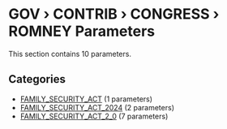 # GOV › CONTRIB › CONGRESS › ROMNEY Parameters

This section contains 10 parameters.

## Categories

- [FAMILY_SECURITY_ACT](family_security_act/index.md) (1 parameters)
- [FAMILY_SECURITY_ACT_2024](family_security_act_2024/index.md) (2 parameters)
- [FAMILY_SECURITY_ACT_2_0](family_security_act_2_0/index.md) (7 parameters)
